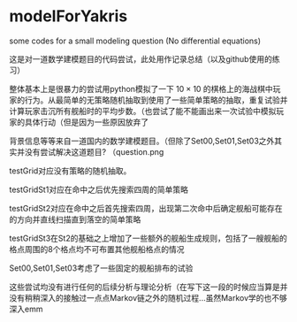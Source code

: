 # modelForYakris

some codes for a small modeling question (No differential equations)

这是对一道数学建模题目的代码尝试，此处用作记录总结（以及github使用的练习）

整体基本上是很暴力的尝试用python模拟了一下 $10 \times 10$ 的棋格上的海战棋中玩家的行为。从最简单的无策略随机抽取到使用了一些简单策略的抽取，重复试验并计算玩家击沉所有舰船时的平均步数。（也尝试了能不能画出来一次试验中模拟玩家的具体行动（但是因为一些原因放弃了

背景信息等等来自一道国内的数学建模题目。（但除了Set00,Set01,Set03之外其实并没有尝试解决这道题目? （question.png

testGrid对应没有策略的随机抽取。

testGridSt1对应在命中之后优先搜索四周的简单策略

testGridSt2对应在命中之后首先搜索四周，出现第二次命中后确定舰船可能存在的方向并直线扫描直到落空的简单策略

testGridSt3在St2的基础之上增加了一些额外的舰船生成规则，包括了一艘舰船的格点周围的8个格点均不可布置其他舰船格点的情况

Set00,Set01,Set03考虑了一些固定的舰船排布的试验

这些尝试均没有进行任何的后续分析与理论分析（在写下这一段的时候应当算是并没有稍稍深入的接触过一点点Markov链之外的随机过程...虽然Markov学的也不够深入emm
